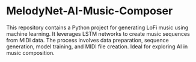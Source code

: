 # MelodyNet-AI-Music-Composer
This repository contains a Python project for generating LoFi music using machine learning. It leverages LSTM networks to create music sequences from MIDI data. The process involves data preparation, sequence generation, model training, and MIDI file creation. Ideal for exploring AI in music composition.
